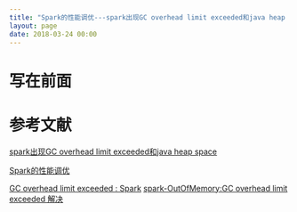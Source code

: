 ```yaml
---
title: "Spark的性能调优---spark出现GC overhead limit exceeded和java heap space"
layout: page
date: 2018-03-24 00:00
---
```


# 写在前面



# 参考文献
[spark出现GC overhead limit exceeded和java heap space](http://cache.baiducontent.com/c?m=9d78d513d98203fc18b4837e7c4386711925dd276b978a422c828448e23a001e1c20f4bb56755a5584922a3057bb0e1cb4ff6c34714161a09abb95578de5cf7d38885065314ada5612a445f88d5b7a8a62d007aef948baeca76cc8fa85ce8c141591025b2d9da6dc1c534f942eed1234e2a29e491558&p=882a9644d7800aec17be9b7c424483&newp=9b70c64ad4934eac59ecde2c4e4dc1231610db2151d6d71e6b82c825d7331b001c3bbfb423251102d3c67a6300a54959ecf13077350523a3dda5c91d9fb4c57479&user=baidu&fm=sc&query=spark+GC+overhead+limit+exceeded&qid=c7ce7e550000e79c&p1=2)

[Spark的性能调优](http://www.raychase.net/3546)

[GC overhead limit exceeded : Spark](https://blog.csdn.net/glad_xiao/article/details/49095289)
[spark-OutOfMemory:GC overhead limit exceeded 解决](https://blog.csdn.net/amghost/article/details/45303315)